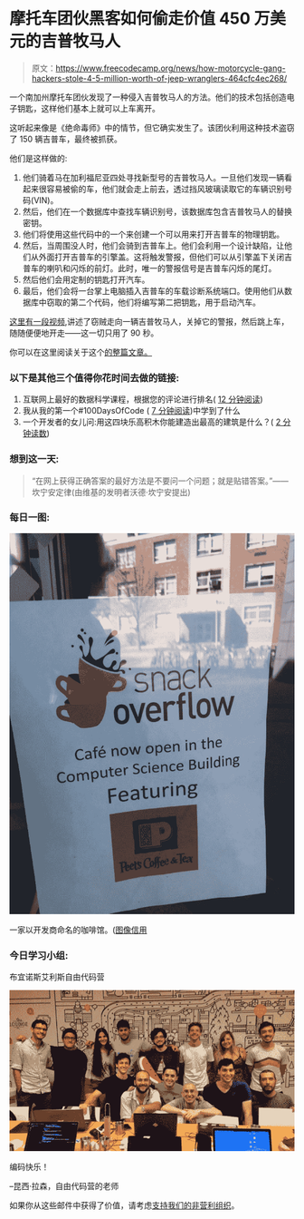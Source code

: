 # 摩托车团伙黑客如何偷走价值 450 万美元的吉普牧马人

> 原文：<https://www.freecodecamp.org/news/how-motorcycle-gang-hackers-stole-4-5-million-worth-of-jeep-wranglers-464cfc4ec268/>

一个南加州摩托车团伙发现了一种侵入吉普牧马人的方法。他们的技术包括创造电子钥匙，这样他们基本上就可以上车离开。

这听起来像是《绝命毒师》中的情节，但它确实发生了。该团伙利用这种技术盗窃了 150 辆吉普车，最终被抓获。

他们是这样做的:

1.  他们骑着马在加利福尼亚四处寻找新型号的吉普牧马人。一旦他们发现一辆看起来很容易被偷的车，他们就会走上前去，透过挡风玻璃读取它的车辆识别号码(VIN)。
2.  然后，他们在一个数据库中查找车辆识别号，该数据库包含吉普牧马人的替换密钥。
3.  他们将使用这些代码中的一个来创建一个可以用来打开吉普车的物理钥匙。
4.  然后，当周围没人时，他们会骑到吉普车上。他们会利用一个设计缺陷，让他们从外面打开吉普车的引擎盖。这将触发警报，但他们可以从引擎盖下关闭吉普车的喇叭和闪烁的前灯。此时，唯一的警报信号是吉普车闪烁的尾灯。
5.  然后他们会用定制的钥匙打开汽车。
6.  最后，他们会将一台掌上电脑插入吉普车的车载诊断系统端口。使用他们从数据库中窃取的第二个代码，他们将编写第二把钥匙，用于启动汽车。

[这里有一段视频](https://fcc.im/2qC3NFZ),讲述了窃贼走向一辆吉普牧马人，关掉它的警报，然后跳上车，随随便便地开走——这一切只用了 90 秒。

你可以在这里阅读关于这个[的整篇文章。](https://fcc.im/2rlkCpE)

### 以下是其他三个值得你花时间去做的链接:

1.  互联网上最好的数据科学课程，根据您的评论进行排名( [12 分钟阅读](https://fcc.im/2qCenMW))
2.  我从我的第一个#100DaysOfCode ( [7 分钟阅读](https://fcc.im/2rloKpL))中学到了什么
3.  一个开发者的女儿问:用这四块乐高积木你能建造出最高的建筑是什么？( [2 分钟读数](https://fcc.im/2rqfxyl))

### 想到这一天:

> “在网上获得正确答案的最好方法是不要问一个问题；就是贴错答案。”——坎宁安定律(由维基的发明者沃德·坎宁安提出)

### 每日一图:

![6NgitXWHFirsbHFgi4Zb2KkPvFb85lzoAmA1](img/f14d986fd6bcff3e7541f3a65e9cf8ed.png)

一家以开发商命名的咖啡馆。([图像信用](https://www.reddit.com/r/ProgrammerHumor/comments/6ea670/new_cafesnack_bar_that_opened_up_in_my_schools/)

### 今日学习小组:

布宜诺斯艾利斯自由代码营

![LHA8yEWrArf3FshD9fCnzwhyEVnAkiqXrNdO](img/149a20fc5f281fbfd7f326fd4fb4d30c.png)

编码快乐！

–昆西·拉森，自由代码营的老师

如果你从这些邮件中获得了价值，请考虑[支持我们的非营利组织](http://bit.ly/donate-to-fcc)。